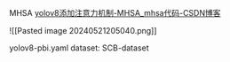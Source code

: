 MHSA [yolov8添加注意力机制-MHSA_mhsa代码-CSDN博客](https://blog.csdn.net/ROCKY__________/article/details/131804291)

![[Pasted image 20240521205040.png]]

yolov8-pbi.yaml
dataset: SCB-dataset
